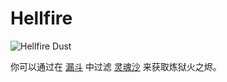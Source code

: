 # Hellfire 

![Hellfire Dust](item:betterwithmods:material@16)

你可以通过在 [漏斗](../blocks/hopper.md) 中过滤 [灵魂沙](../blocks/hopper_filters.md) 来获取炼狱火之烬。
